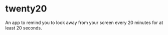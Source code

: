 # twenty20

An app to remind you to look away from your screen every 20 minutes for at least 20 seconds.
